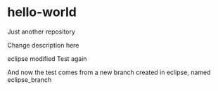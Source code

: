 # hello-world
Just another repository

Change description here

eclipse modified
Test again

And now the test comes from a new branch created in eclipse, named eclipse_branch